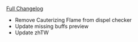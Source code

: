 [Full Changelog](https://github.com/enderneko/Cell/compare/r170-release...9b8c3413e247712eeb02b100a8d0525ad87d9521)

- Remove Cauterizing Flame from dispel checker
- Update missing buffs preview
- Update zhTW

